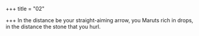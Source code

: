 +++
title = "02"

+++
In the distance be your straight-aiming arrow, you Maruts rich in drops, in the distance the stone that you hurl.